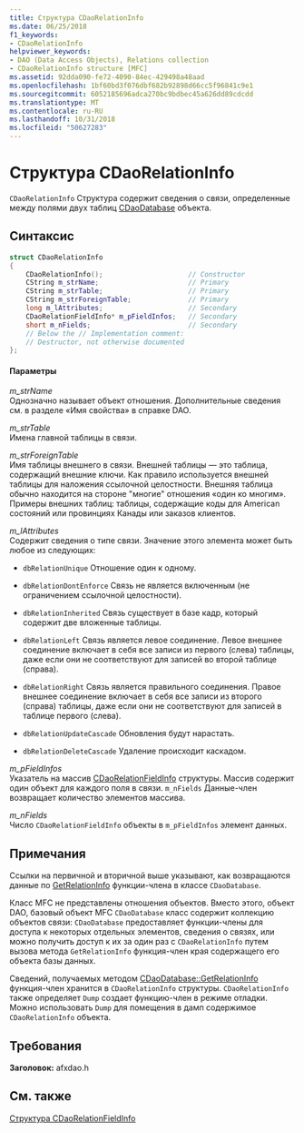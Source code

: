 ```yaml
---
title: Структура CDaoRelationInfo
ms.date: 06/25/2018
f1_keywords:
- CDaoRelationInfo
helpviewer_keywords:
- DAO (Data Access Objects), Relations collection
- CDaoRelationInfo structure [MFC]
ms.assetid: 92dda090-fe72-4090-84ec-429498a48aad
ms.openlocfilehash: 1bf60bd3f076dbf682b92898d66cc5f96841c9e1
ms.sourcegitcommit: 6052185696adca270bc9bdbec45a626dd89cdcdd
ms.translationtype: MT
ms.contentlocale: ru-RU
ms.lasthandoff: 10/31/2018
ms.locfileid: "50627283"
---
```

# <a name="cdaorelationinfo-structure"></a>Структура CDaoRelationInfo

`CDaoRelationInfo` Структура содержит сведения о связи, определенные между полями двух таблиц [CDaoDatabase](../../mfc/reference/cdaodatabase-class.md) объекта.

## <a name="syntax"></a>Синтаксис

```cpp
struct CDaoRelationInfo
{
    CDaoRelationInfo();                     // Constructor
    CString m_strName;                      // Primary
    CString m_strTable;                     // Primary
    CString m_strForeignTable;              // Primary
    long m_lAttributes;                     // Secondary
    CDaoRelationFieldInfo* m_pFieldInfos;   // Secondary
    short m_nFields;                        // Secondary
    // Below the // Implementation comment:
    // Destructor, not otherwise documented
};
```

#### <a name="parameters"></a>Параметры

*m_strName*<br/>
Однозначно называет объект отношения. Дополнительные сведения см. в разделе «Имя свойства» в справке DAO.

*m_strTable*<br/>
Имена главной таблицы в связи.

*m_strForeignTable*<br/>
Имя таблицы внешнего в связи. Внешней таблицы — это таблица, содержащий внешние ключи. Как правило используется внешней таблицы для наложения ссылочной целостности. Внешняя таблица обычно находится на стороне "многие" отношения «один ко многим». Примеры внешних таблиц: таблицы, содержащие коды для American состояний или провинциях Канады или заказов клиентов.

*m_lAttributes*<br/>
Содержит сведения о типе связи. Значение этого элемента может быть любое из следующих:

- `dbRelationUnique` Отношение один к одному.

- `dbRelationDontEnforce` Связь не является включенным (не ограничением ссылочной целостности).

- `dbRelationInherited` Связь существует в базе кадр, который содержит две вложенные таблицы.

- `dbRelationLeft` Связь является левое соединение. Левое внешнее соединение включает в себя все записи из первого (слева) таблицы, даже если они не соответствуют для записей во второй таблице (справа).

- `dbRelationRight` Связь является правильного соединения. Правое внешнее соединение включает в себя все записи из второго (справа) таблицы, даже если они не соответствуют для записей в таблице первого (слева).

- `dbRelationUpdateCascade` Обновления будут нарастать.

- `dbRelationDeleteCascade` Удаление происходит каскадом.

*m_pFieldInfos*<br/>
Указатель на массив [CDaoRelationFieldInfo](../../mfc/reference/cdaorelationfieldinfo-structure.md) структуры. Массив содержит один объект для каждого поля в связи. `m_nFields` Данные-член возвращает количество элементов массива.

*m_nFields*<br/>
Число `CDaoRelationFieldInfo` объекты в `m_pFieldInfos` элемент данных.

## <a name="remarks"></a>Примечания

Ссылки на первичной и вторичной выше указывают, как возвращаются данные по [GetRelationInfo](../../mfc/reference/cdaodatabase-class.md#getrelationinfo) функции-члена в классе `CDaoDatabase`.

Класс MFC не представлены отношения объектов. Вместо этого, объект DAO, базовый объект MFC `CDaoDatabase` класс содержит коллекцию объектов связи: `CDaoDatabase` предоставляет функции-члены для доступа к некоторых отдельных элементов, сведения о связях, или можно получить доступ к их за один раз с `CDaoRelationInfo` путем вызова метода `GetRelationInfo` функция-член края содержащего его объекта базы данных.

Сведений, получаемых методом [CDaoDatabase::GetRelationInfo](../../mfc/reference/cdaodatabase-class.md#getrelationinfo) функция-член хранится в `CDaoRelationInfo` структуры. `CDaoRelationInfo` также определяет `Dump` создает функцию-член в режиме отладки. Можно использовать `Dump` для помещения в дамп содержимое `CDaoRelationInfo` объекта.

## <a name="requirements"></a>Требования

**Заголовок:** afxdao.h

## <a name="see-also"></a>См. также

[Структура CDaoRelationFieldInfo](../../mfc/reference/cdaorelationfieldinfo-structure.md)
